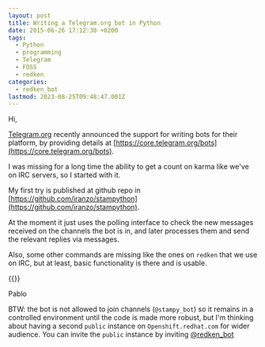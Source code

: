 ```yaml
---
layout: post
title: Writing a Telegram.org bot in Python
date: 2015-06-26 17:12:30 +0200
tags:
  - Python
  - programming
  - Telegram
  - FOSS
  - redken
categories:
  - redken_bot
lastmod: 2023-08-25T09:48:47.001Z
---
```


Hi,

[Telegram.org](http://telegram.org) recently announced the support for writing bots for their platform, by providing details at [https://core.telegram.org/bots](https://core.telegram.org/bots).

I was missing for a long time the ability to get a count on karma like we've on
IRC servers, so I started with it.

My first try is published at github repo in [https://github.com/iranzo/stampython](https://github.com/iranzo/stampython).

At the moment it just uses the polling interface to check the new messages received on the channels the bot is in, and later processes them and send the relevant replies via messages.

Also, some other commands are missing like the ones on `redken` that we use on IRC, but at least, basic functionality is there and is usable.

{{<enjoy>}}

Pablo

BTW: the bot is not allowed to join channels (`@stampy_bot`) so it remains in a controlled environment until the code is made more robust, but I'm thinking about having a second `public` instance on `Openshift.redhat.com` for wider audience.
You can invite the `public` instance by inviting [@redken_bot](https://t.me/redken_bot)
